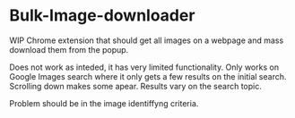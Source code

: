 # Bulk-Image-downloader

WIP
Chrome extension that should get all images on a webpage and mass download them from the popup.

Does not work as inteded, it has very limited functionality.
Only works on Google Images search where it only gets a few results on the initial search.
Scrolling down makes some apear. Results vary on the search topic.

Problem should be in the image identiffyng criteria. 
